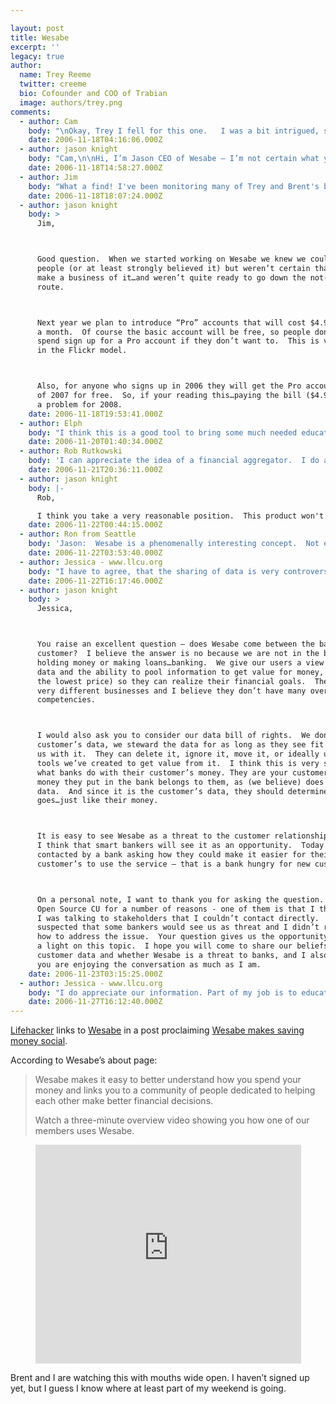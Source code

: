 ```yaml
---

layout: post
title: Wesabe
excerpt: ''
legacy: true
author:
  name: Trey Reeme
  twitter: creeme
  bio: Cofounder and COO of Trabian
  image: authors/trey.png
comments:
  - author: Cam
    body: "\nOkay, Trey I fell for this one.   I was a bit intrigued, signed up and then it asked me to download my financial information from my website.  No way! Not gonna!  Who is this company.  Read their privacy statement.  I loved this one....\"_Any data you want us to keep private, we will_.\".  Are they crazy?   Someone over there is drinking too much moonshine.  \n\nAdditionally, I got Flashbacks of companies like Yahoo (later Yodlee) who tried this and failed.   I'm sorry to say our credit union feel victim to this strategy.  We partnered with Yodlee.  We couldn't get it off the ground.  \n\nI like the simplicity of and the overall vibe of the interface which looked like their using Ruby.   That's about it.\n\nMy advice....Don't waste your time.   \n\n\n\n\n\n"
    date: 2006-11-18T04:16:06.000Z
  - author: jason knight
    body: "Cam,\n\nHi, I’m Jason CEO of Wesabe – I’m not certain what you don’t like about our privacy policy, but I’m happy to discuss it.  In fact if you are interested you can call (800) 511-8544 between 12-4pm PST and we can talk about it on the phone.  You can also email me at Jason@wesabe.com. \n"
    date: 2006-11-18T14:58:27.000Z
  - author: Jim
    body: "What a find! I've been monitoring many of Trey and Brent's blog postings and this one really seems to have stumbled upon something awesome. (Much more intriguing to me than the debate about the Credit Union \"Movement\" and I'm a credit union guy).\r\n\r\nJason would you be willing to expand on your business model here? Are you merely providing a great service or planning to generate some revenue from Wasabe? In other words, as a trained economist, people are always motivated by something. Is there money in this for you or just warm fuzzies?"
    date: 2006-11-18T18:07:24.000Z
  - author: jason knight
    body: >
      Jim,



      Good question.  When we started working on Wesabe we knew we could help
      people (or at least strongly believed it) but weren’t certain that we could
      make a business of it…and weren’t quite ready to go down the not-for-profit
      route.



      Next year we plan to introduce “Pro” accounts that will cost $4.99
      a month.  Of course the basic account will be free, so people don’t have to
      spend sign up for a Pro account if they don’t want to.  This is very much
      in the Flickr model.



      Also, for anyone who signs up in 2006 they will get the Pro account for all
      of 2007 for free.  So, if your reading this…paying the bill ($4.99) is
      a problem for 2008.
    date: 2006-11-18T19:53:41.000Z
  - author: Elph
    body: "I think this is a good tool to bring some much needed education around personal finance to people and wrapped in the 'social web' phenomenon - that's a good vehicle. I serve on the board of a credit union and have a sense for how much education is needed out there.\n\nI hope that it can build from there with more creative layers. Tie-ins to loan education, mortgage vs renting models, micro lending (see recent post at the CoolTools blog), group purchasing, consumer revolts... I've only been thinking about it for 30 minutes or so but seems to have some potential. "
    date: 2006-11-20T01:40:34.000Z
  - author: Rob Rutkowski
    body: 'I can appreciate the idea of a financial aggregator.  I do already, it in a way, through my credit union’s electronic statement and credit card billing summary.  I have no doubt that the security here is strong, but I have to agree with Cam.  I can’t bring myself to share data.  If I want to do this kind of analysis, I’d probably just buy Microsoft Money.  Don’t get me wrong.  I wish them well and the service is clearly very cool.  I’m just too old fashioned to share data with anyone other than those people who actually handle my money.'
    date: 2006-11-21T20:36:11.000Z
  - author: jason knight
    body: |-
      Rob,

      I think you take a very reasonable position.  This product won't be for everyone, and certainly not right now.  I hope that in the future we make it so compelling that you change your mind.  I assume you've set the bar high, so we'll do our best.
    date: 2006-11-22T00:44:15.000Z
  - author: Ron from Seattle
    body: 'Jason:  Wesabe is a phenomenally interesting concept.  Not everyone will want to participate in this kind of information sharing, but I am impressed. '
    date: 2006-11-22T03:53:40.000Z
  - author: Jessica - www.llcu.org
    body: "I have to agree, that the sharing of data is very controversial. While the security may be high, I have to wonder what the advantages are, other than the fact that it is obviously more advanced, of using this online product over Microsoft Money, or Quicken software. From a credit union employee perspective, we sell our online billpay service with the aspect of security. Obviously it is more secure to sign onto one site to pay all your bills than to several different sites individually to pay each bill. I would have to have a great sense of security to suggest that someone uses this Wesabe site, verses using our online banking and bill pay service, and having them download it directly into their own Microsoft Money or Quicken software to track their spending. Plus, isn't that what we, as a credit union are here for, is to help them with these financial processes? Why are we going to send them to what seems to be a potential \"competitor\" in this market? Maybe I am misunderstanding the product, but at this time, I would not feel comfortable recommending it to my members. "
    date: 2006-11-22T16:17:46.000Z
  - author: jason knight
    body: >
      Jessica,



      You raise an excellent question – does Wesabe come between the bank and its
      customer?  I believe the answer is no because we are not in the business of
      holding money or making loans…banking.  We give our users a view into their
      data and the ability to pool information to get value for money, (not just
      the lowest price) so they can realize their financial goals.  These are two
      very different businesses and I believe they don’t have many overlapping
      competencies.



      I would also ask you to consider our data bill of rights.  We don’t own our
      customer’s data, we steward the data for as long as they see fit to entrust
      us with it.  They can delete it, ignore it, move it, or ideally use the
      tools we’ve created to get value from it.  I think this is very similar to
      what banks do with their customer’s money. They are your customers, but the
      money they put in the bank belongs to them, as (we believe) does the
      data.  And since it is the customer’s data, they should determine where it
      goes…just like their money.



      It is easy to see Wesabe as a threat to the customer relationship, but
      I think that smart bankers will see it as an opportunity.  Today I was
      contacted by a bank asking how they could make it easier for their
      customer’s to use the service – that is a bank hungry for new customers.



      On a personal note, I want to thank you for asking the question.  I like
      Open Source CU for a number of reasons - one of them is that I thought
      I was talking to stakeholders that I couldn’t contact directly.  I
      suspected that some bankers would see us as threat and I didn’t really know
      how to address the issue.  Your question gives us the opportunity to shine
      a light on this topic.  I hope you will come to share our beliefs about
      customer data and whether Wesabe is a threat to banks, and I also hope that
      you are enjoying the conversation as much as I am.
    date: 2006-11-23T03:15:25.000Z
  - author: Jessica - www.llcu.org
    body: "I do appreciate our information. Part of my job is to educate myself in different areas so I can educate my members. That is the part of my job that I enjoy most, is educating members to lead them to a stronger financial stability. \r\n\r\nI have to admit, I am not completely sold on it, but in all fairness, I have not taken the time to research your site itself. I'll get back to you on that one. :)"
    date: 2006-11-27T16:12:40.000Z
---
```


<p><a href="http://www.lifehacker.com">Lifehacker</a> links to <a href="http://www.wesabe.com/">Wesabe</a> in a post proclaiming <a href="http://www.lifehacker.com/software/money/wesabe-makes-saving-money-social-215287.php">Wesabe makes saving money social</a>.</p>
<p>According to Wesabe&#8217;s about page:</p>
<blockquote><p>Wesabe makes it easy to better understand how you spend your money and links you to a community of people dedicated to helping each other make better financial decisions.</p><p>Watch a three-minute overview video showing you how one of our members uses Wesabe.</p></blockquote>
<div style="text-align:center">
<object width="425" height="350"> <param name="movie" value="http://www.youtube.com/v/SG_w4DNpPs0"> </param> <embed src="http://www.youtube.com/v/SG_w4DNpPs0" type="application/x-shockwave-flash" width="425" height="350"> </embed> </object>
</div>
<p>Brent and I are watching this with mouths wide open.  I haven&#8217;t signed up yet, but I guess I know where at least part of my weekend is going.</p>